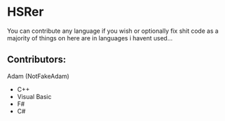 # HSRer

You can contribute any language if you wish or optionally fix shit code as a majority of things on here are in languages i havent used...

## Contributors:

Adam (NotFakeAdam)
- C++
- Visual Basic
- F#
- C#
